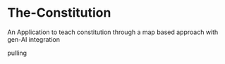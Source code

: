 # The-Constitution
An Application to teach constitution through a map based approach with gen-AI integration

pulling
